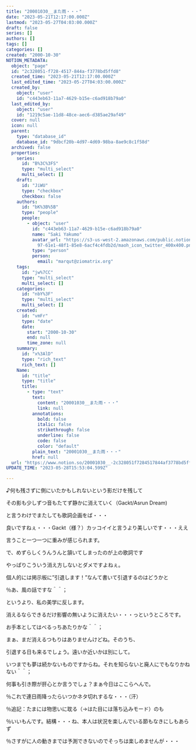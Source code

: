 ```yaml
---
title: "20001030__また雨・・・"
date: "2023-05-21T12:17:00.000Z"
lastmod: "2023-05-27T04:03:00.000Z"
draft: false
series: []
authors: []
tags: []
categories: []
created: "2000-10-30"
NOTION_METADATA:
  object: "page"
  id: "2c328051-f728-4517-844a-f3778bd5ffd8"
  created_time: "2023-05-21T12:17:00.000Z"
  last_edited_time: "2023-05-27T04:03:00.000Z"
  created_by:
    object: "user"
    id: "c443eb63-11a7-4629-b15e-c6ad918b79a0"
  last_edited_by:
    object: "user"
    id: "1219c5ae-11d8-48ce-aec6-d385ae29af49"
  cover: null
  icon: null
  parent:
    type: "database_id"
    database_id: "9dbcf20b-4d97-4d69-98ba-8ae9c8c1f58d"
  archived: false
  properties:
    series:
      id: "B%3C%3FS"
      type: "multi_select"
      multi_select: []
    draft:
      id: "JiWU"
      type: "checkbox"
      checkbox: false
    authors:
      id: "bK%3B%5B"
      type: "people"
      people:
        - object: "user"
          id: "c443eb63-11a7-4629-b15e-c6ad918b79a0"
          name: "Saki Yakumo"
          avatar_url: "https://s3-us-west-2.amazonaws.com/public.notion-static.com/3ad1c4\
            97-61e1-48f1-85e8-6acf4c4fdb2d/maoh_icon_twitter_400x400.png"
          type: "person"
          person:
            email: "marqut@ziomatrix.org"
    tags:
      id: "jw%7CC"
      type: "multi_select"
      multi_select: []
    categories:
      id: "nbY%3F"
      type: "multi_select"
      multi_select: []
    created:
      id: "vmFr"
      type: "date"
      date:
        start: "2000-10-30"
        end: null
        time_zone: null
    summary:
      id: "x%3AlD"
      type: "rich_text"
      rich_text: []
    Name:
      id: "title"
      type: "title"
      title:
        - type: "text"
          text:
            content: "20001030__また雨・・・"
            link: null
          annotations:
            bold: false
            italic: false
            strikethrough: false
            underline: false
            code: false
            color: "default"
          plain_text: "20001030__また雨・・・"
          href: null
  url: "https://www.notion.so/20001030__-2c328051f7284517844af3778bd5ffd8"
UPDATE_TIME: "2023-05-28T15:53:04.599Z"

---
```

<link rel="stylesheet" href="https://cdn.jsdelivr.net/npm/katex@0.16.2/dist/katex.min.css" integrity="sha384-bYdxxUwYipFNohQlHt0bjN/LCpueqWz13HufFEV1SUatKs1cm4L6fFgCi1jT643X" crossorigin="anonymous">


♪何も残さずに側にいたかもしれないという影だけを残して


その影も少しずつ音もたてず静かに消えていく（Gackt/Asrun Dream)


と言うわけでまたしても歌詞企画をば・・・


良いですねぇ・・・Gackt（様？）カッコイイと言うより美しいです・・・ええ


言うこと一つ一つに重みが感じられます。


で、めずらしくうんうんと頷いてしまったのが上の歌詞です


やっぱりこういう消え方しないとダメですよねぇ。


個人的には掲示板に”引退します！”なんて書いて引退するのはどうかと


％あ、風の話ですな＾＾；


というより、私の美学に反します。


消えるならできるだけ影響の無いように消えたい・・・っというところです。


お手本としてはべるっちあたりかな＾＾；


まぁ、まだ消えるつもりはありませんけどね。そのうち、


引退する日も来るでしょう。遠いか近いかは別にして。


いつまでも夢は続かないものですからね。それを知らないと廃人にでもなりかねない＾＾；


何事も引き際が肝心とか言うでしょ？まぁ今日はここらへんで。


％これで連日雨降ったらいつかネタ切れするな・・・（汗）


％追記：たまには物思いに耽る（→はた目には落ち込みモード）のも


％いいもんです。結構・・・ね、本人は状況を楽しんでいる節もなきにしもあらず


％さすがに人の動きまでは予測できないのでそっちは楽しめませんが・・・


